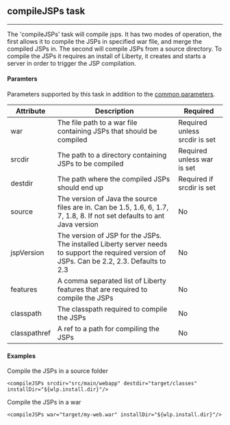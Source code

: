 ## compileJSPs task
---

The 'compileJSPs' task will compile jsps. It has two modes of operation, the first allows it to compile the JSPs in specified war file, and merge the compiled JSPs in. The second will compile JSPs from a source directory. To compile the JSPs it requires an install of Liberty, it creates and starts a server in order to trigger the JSP compilation.

#### Paramters

Parameters supported by this task in addition to the [common parameters](common-parameters.md#common-parameters).

| Attribute | Description | Required |
| --------- | ------------ | ----------|
| war | The file path to a war file containing JSPs that should be compiled | Required unless srcdir is set
| srcdir | The path to a directory containing JSPs to be compiled | Required unless war is set
| destdir | The path where the compiled JSPs should end up | Required if srcdir is set
| source | The version of Java the source files are in. Can be 1.5, 1.6, 6, 1.7, 7, 1.8, 8. If not set defaults to ant Java version | No
| jspVersion | The version of JSP for the JSPs. The installed Liberty server needs to support the required version of JSPs. Can be 2.2, 2.3. Defaults to 2.3 | No
| features | A comma separated list of Liberty features that are required to compile the JSPs | No
| classpath | The classpath required to compile the JSPs | No
| classpathref | A ref to a path for compiling the JSPs | No


#### Examples

Compile the JSPs in a source folder

    <compileJSPs srcdir="src/main/webapp" destdir="target/classes" installDir="${wlp.install.dir}"/> 

Compile the JSPs in a war

    <compileJSPs war="target/my-web.war" installDir="${wlp.install.dir}"/>
